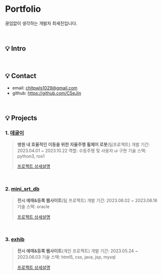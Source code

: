 # Portfolio
끊임없이 생각하는 개발자 최세진입니다.

</br>

## :bulb: Intro


</br>

## :bulb: Contact
- email: chltpwls1029@gmail.com
- github: https://github.com/CSeJin

</br>

## :bulb: Projects
### 1. [데굴이](https://github.com/CSejin/project-deguli)
><b>병원 내 효율적인 이동을 위한 자율주행 휠체어 로봇</b>(팀프로젝트)
>개발 기간: 2023.04.01 ~ 2023.10.22 
>역할: 수동주행 및 사용자 ui 구현
>기술 스택: python3, ros1
>
> [프로젝트 상세설명](https://github.com/CSejin/project-deguli)

</br>

### 2. [mini_srt_db](https://github.com/CSejin/project-exhib)
> <b>전시 예매&등록 웹사이트</b>(팀 프로젝트)
> 개발 기간: 2023.06.02 ~ 2023.06.16
> 기술 스택: oracle
>
> [프로젝트 상세설명](https://github.com/CSejin/project-)

</br>

### 3. [exhib](https://github.com/CSejin/project-exhib)
> <b>전시 예매&등록 웹사이트</b>(개인 프로젝트)
> 개발 기간: 2023.05.24 ~ 2023.06.03
> 기술 스택: html5, css, java, jsp, mysql
>
> [프로젝트 상세설명](https://github.com/CSejin/project-exhib)
